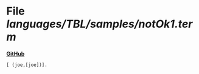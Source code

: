 # File _languages/TBL/samples/notOk1.term_
**[GitHub](https://github.com/softlang/yas/blob/master/languages/TBL/samples/notOk1.term)**
```
[ (joe,[joe])].
```
